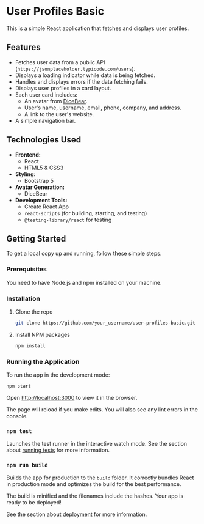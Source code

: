 # User Profiles Basic

This is a simple React application that fetches and displays user profiles.

## Features

*   Fetches user data from a public API (`https://jsonplaceholder.typicode.com/users`).
*   Displays a loading indicator while data is being fetched.
*   Handles and displays errors if the data fetching fails.
*   Displays user profiles in a card layout.
*   Each user card includes:
    *   An avatar from [DiceBear](https://www.dicebear.com/).
    *   User's name, username, email, phone, company, and address.
    *   A link to the user's website.
*   A simple navigation bar.

## Technologies Used

*   **Frontend:**
    *   React
    *   HTML5 & CSS3
*   **Styling:**
    *   Bootstrap 5
*   **Avatar Generation:**
    *   DiceBear
*   **Development Tools:**
    *   Create React App
    *   `react-scripts` (for building, starting, and testing)
    *   `@testing-library/react` for testing

## Getting Started

To get a local copy up and running, follow these simple steps.

### Prerequisites

You need to have Node.js and npm installed on your machine.

### Installation

1.  Clone the repo
    ```sh
    git clone https://github.com/your_username/user-profiles-basic.git
    ```
2.  Install NPM packages
    ```sh
    npm install
    ```

### Running the Application

To run the app in the development mode:

```sh
npm start
```

Open [http://localhost:3000](http://localhost:3000) to view it in the browser.

The page will reload if you make edits.
You will also see any lint errors in the console.

### `npm test`

Launches the test runner in the interactive watch mode.
See the section about [running tests](https://facebook.github.io/create-react-app/docs/running-tests) for more information.

### `npm run build`

Builds the app for production to the `build` folder.
It correctly bundles React in production mode and optimizes the build for the best performance.

The build is minified and the filenames include the hashes.
Your app is ready to be deployed!

See the section about [deployment](https://facebook.github.io/create-react-app/docs/deployment) for more information.
